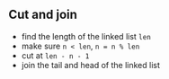 ## Cut and join

 * find the length of the linked list `len`
 * make sure `n < len`, `n = n % len`
 * cut at `len - n - 1`
 * join the tail and head of the linked list

